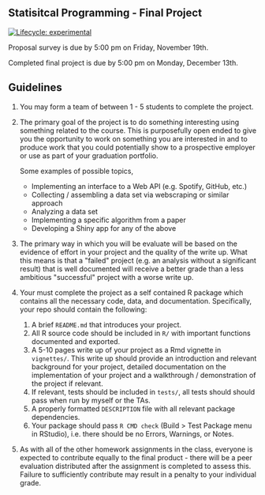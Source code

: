 Statisitcal Programming - Final Project
-----------
<!-- badges: start -->
[![Lifecycle: experimental](https://img.shields.io/badge/lifecycle-experimental-orange.svg)](https://lifecycle.r-lib.org/articles/stages.html#experimental)
<!-- badges: end -->

Proposal survey is due by 5:00 pm on Friday, November 19th.

Completed final project is due by 5:00 pm on  Monday, December 13th.

## Guidelines

1. You may form a team of between 1 - 5 students to complete the project.

1. The primary goal of the project is to do something interesting using something related to the course. This is purposefully open ended to give you the opportunity to work on something you are interested in and to produce work that you could potentially show to a prospective employer or use as part of your graduation portfolio.
   
   Some examples of possible topics,
     - Implementing an interface to a Web API (e.g. Spotify, GitHub, etc.)
     - Collecting / assembling a data set via webscraping or similar approach
     - Analyzing a data set 
     - Implementing a specific algorithm from a paper
     - Developing a Shiny app for any of the above
 
 1. The primary way in which you will be evaluate will be based on the evidence of effort in your project and the quality of the write up. What this means is that a "failed" project (e.g. an analysis without a significant result) that is well documented will receive a better grade than a less ambitious "successful" project with a worse write up.

1. Your must complete the project as a self contained R package which contains all the necessary code, data, and documentation. Specifically, your repo should contain the following:
   1. A brief `README.md` that introduces your project.
   2. All R source code should be included in `R/` with important functions documented and exported.
   3. A 5-10 pages write up of your project as a Rmd vignette in `vignettes/`. This write up should provide an introduction and relevant background for your project, detailed documentation on the implementation of your project and a walkthrough / demonstration of the project if relevant.
   4. If relevant, tests should be included in `tests/`, all tests should should pass when run by myself or the TAs.
   5. A properly formatted `DESCRIPTION` file with all relevant package dependencies.
   6. Your package should pass `R CMD check` (Build > Test Package menu in RStudio), i.e. there should be no Errors, Warnings, or Notes.

1. As with all of the other homework assignments in the class, everyone is expected to contribute equally to the final product - there will be a peer evaluation distributed after the assignment is completed to assess this. Failure to sufficiently contribute may result in a penalty to your individual grade.
